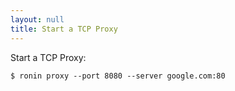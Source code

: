 ```yaml
---
layout: null
title: Start a TCP Proxy
---
```


Start a TCP Proxy:

```shell
$ ronin proxy --port 8080 --server google.com:80
```

